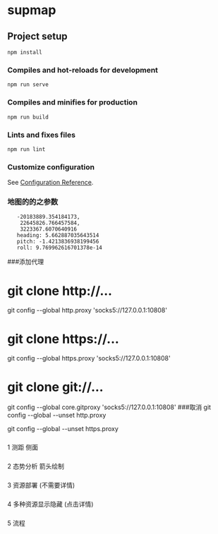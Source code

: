 # supmap

## Project setup
```
npm install
```

### Compiles and hot-reloads for development
```
npm run serve
```

### Compiles and minifies for production
```
npm run build
```

### Lints and fixes files
```
npm run lint
```

### Customize configuration
See [Configuration Reference](https://cli.vuejs.org/config/).

### 地图的的之参数
       -20183889.354184173,
        22645826.766457584,
        3223367.6070640916
       heading: 5.662887035643514
       pitch: -1.4213836938199456
       roll: 9.769962616701378e-14
###添加代理
# git clone http://...
git config --global http.proxy 'socks5://127.0.0.1:10808'
# git clone https://...
git config --global https.proxy 'socks5://127.0.0.1:10808'
# git clone git://...
git config --global core.gitproxy 'socks5://127.0.0.1:10808'
###取消
git config --global --unset http.proxy

git config --global --unset https.proxy
###
1 测距 侧面 
###
2 态势分析 箭头绘制  
###
3 资源部署  (不需要详情) 
###
4 多种资源显示隐藏 (点击详情) 
###
5 流程 
